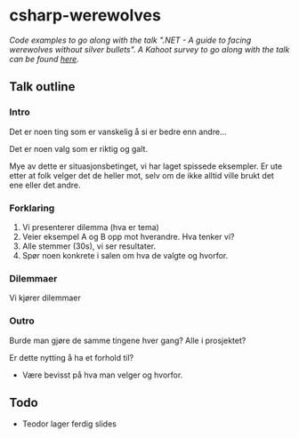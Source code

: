csharp-werewolves
=================
_Code examples to go along with the talk ".NET - A guide to facing werewolves without silver bullets"._
_A Kahoot survey to go along with the talk can be found [here](https://play.kahoot.it/#/k/99986548-d14e-44ec-9fa1-22ebc99c8636)._

Talk outline
------------

### Intro
Det er noen ting som er vanskelig å si er bedre enn andre...

Det er noen valg som er riktig og galt.

Mye av dette er situasjonsbetinget, vi har laget spissede eksempler.
Er ute etter at folk velger det de heller mot, selv om de ikke alltid ville brukt det ene eller det andre.

### Forklaring
1. Vi presenterer dilemma (hva er tema)
2. Veier eksempel A og B opp mot hverandre. Hva tenker vi?
3. Alle stemmer (30s), vi ser resultater.
4. Spør noen konkrete i salen om hva de valgte og hvorfor.

### Dilemmaer
Vi kjører dilemmaer

### Outro
Burde man gjøre de samme tingene hver gang? Alle i prosjektet?

Er dette nytting å ha et forhold til?
* Være bevisst på hva man velger og hvorfor.

Todo
----
* Teodor lager ferdig slides
